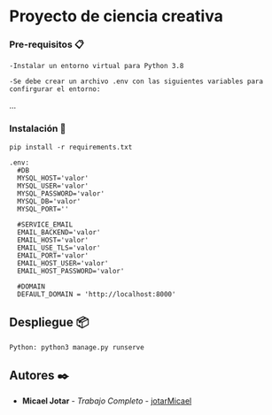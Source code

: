 # Proyecto de ciencia creativa


### Pre-requisitos 📋

```
-Instalar un entorno virtual para Python 3.8

-Se debe crear un archivo .env con las siguientes variables para confirgurar el entorno:
```
...
### Instalación 🔧
```
pip install -r requirements.txt

.env:
  #DB
  MYSQL_HOST='valor'
  MYSQL_USER='valor'
  MYSQL_PASSWORD='valor'
  MYSQL_DB='valor'
  MYSQL_PORT=''

  #SERVICE_EMAIL
  EMAIL_BACKEND='valor'
  EMAIL_HOST='valor'
  EMAIL_USE_TLS='valor'
  EMAIL_PORT='valor'
  EMAIL_HOST_USER='valor'
  EMAIL_HOST_PASSWORD='valor'
  
  #DOMAIN
  DEFAULT_DOMAIN = 'http://localhost:8000'
```

## Despliegue 📦
```
Python: python3 manage.py runserve
```
## Autores ✒️

* **Micael Jotar** - *Trabajo Completo* - [jotarMicael](https://github.com/jotarMicael)


  

